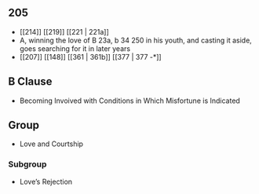 ## 205
- [[214]] [[219]] [[221 | 221a]] 
- A, winning the love of B 23a, b 34 250 in his youth, and casting it aside, goes searching for it in later years
- [[207]] [[148]] [[361 | 361b]] [[377 | 377 -*]] 

## B Clause
- Becoming Invoived with Conditions in Which Misfortune is Indicated

## Group
- Love and Courtship

### Subgroup
- Love’s Rejection


